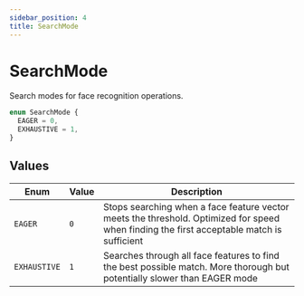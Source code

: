 ```yaml
---
sidebar_position: 4
title: SearchMode
---
```


# SearchMode

Search modes for face recognition operations.

```typescript
enum SearchMode {
  EAGER = 0,
  EXHAUSTIVE = 1,
}
```

## Values

| Enum         | Value | Description                                                                                                                               |
| ------------ | ----- | ----------------------------------------------------------------------------------------------------------------------------------------- |
| `EAGER`      | `0`   | Stops searching when a face feature vector meets the threshold. Optimized for speed when finding the first acceptable match is sufficient |
| `EXHAUSTIVE` | `1`   | Searches through all face features to find the best possible match. More thorough but potentially slower than EAGER mode                  |
